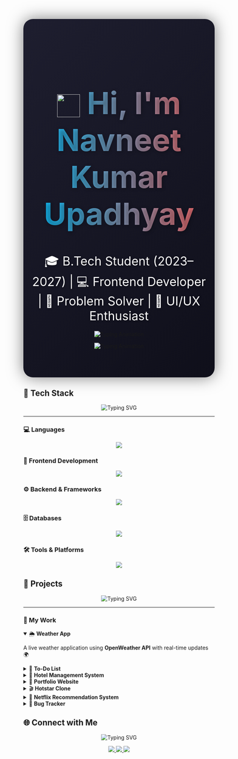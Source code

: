 <!-- Full-Screen Hero Section -->
<div align="center" style="background: linear-gradient(135deg, #1e1e2f, #0f0f1a); padding: 60px 20px; border-radius: 25px; box-shadow: 0 0 40px rgba(0,0,0,0.5);">

<h1 style="font-size: 5rem; background: linear-gradient(90deg, #00C0FF, #FF6B6B); -webkit-background-clip: text; color: transparent; font-weight: bold; text-shadow: 2px 2px 10px rgba(0,0,0,0.3);">
  <img src="https://media.giphy.com/media/hvRJCLFzcasrR4ia7z/giphy.gif" width="60" style="vertical-align:middle;"> 
  Hi, I'm Navneet Kumar Upadhyay
</h1>

<p style="font-size: 2rem; margin: 20px 0; color: #fff; text-shadow: 1px 1px 5px rgba(0,0,0,0.5);">
  🎓 B.Tech Student (2023–2027) | 💻 Frontend Developer | 🚀 Problem Solver | 🌟 UI/UX Enthusiast
</p>

<!-- Typing Animation #1 -->
<p>
  <img src="https://readme-typing-svg.herokuapp.com?font=Fira+Code&size=36&duration=3000&pause=1000&color=FF6B6B&center=true&vCenter=true&width=700&lines=🔹+Exploring+Frontend+Development+%26+DSA;🔹+Experienced+with+Python+%26+Web+Development" alt="Typing Animation" />
</p>

<!-- Typing Animation #2 -->
<p>
  <img src="https://readme-typing-svg.herokuapp.com?font=Fira+Code&size=32&duration=3000&pause=1000&color=00C0FF&center=true&vCenter=true&width=900&lines=🔹+Strong+foundation+in+DBMS%2C+OS%2C+CN%2C+SQL;🔹+Skilled+in+C%2B%2B%2C+Python%2C+HTML%2C+CSS%2C+JS;🔹+Love+solving+problems+%26+building+projects+🚀" alt="Typing Animation" />
</p>

</div>





## 🚀 Tech Stack  

<p align="center">
  <img src="https://readme-typing-svg.herokuapp.com?font=Fira+Code&weight=600&size=22&duration=3000&pause=800&color=00C0FF&center=true&vCenter=true&width=600&lines=💻+Languages;🎨+Frontend+Development;⚙️+Backend+%26+Frameworks;🗄️+Databases;🛠️+Tools+%26+Platforms" alt="Typing SVG" />
</p>

---

### 💻 Languages  
<p align="center">
  <img src="https://skillicons.dev/icons?i=html,css,js,php,python,cpp" />
</p>

### 🎨 Frontend Development  
<p align="center">
  <img src="https://skillicons.dev/icons?i=react,bootstrap,tailwind" />
</p>

### ⚙️ Backend & Frameworks  
<p align="center">
  <img src="https://skillicons.dev/icons?i=nodejs,express" />
</p>

### 🗄️ Databases  
<p align="center">
  <img src="https://skillicons.dev/icons?i=mysql,postgres" />
</p>

### 🛠️ Tools & Platforms  
<p align="center">
  <img src="https://skillicons.dev/icons?i=git,github,vscode,linux" />
</p>


## 🚀 Projects  

<p align="center">
  <img src="https://readme-typing-svg.herokuapp.com?font=Fira+Code&size=22&duration=2500&pause=1000&color=00C0FF&center=true&vCenter=true&width=600&lines=🌦+Weather+App;📝+To-Do+List;🏨+Hotel+Management+System;💼+Portfolio+Website;🎬+Hotstar+Clone;🍿+Netflix+Recommendation+System;🐞+Bug+Tracker" alt="Typing SVG" />
</p>

---

### 🌟 My Work  

<details open>
<summary>🌦 <b>Weather App</b></summary>
<p> A live weather application using <b>OpenWeather API</b> with real-time updates 🌍 </p>
</details>

<details>
<summary>📝 <b>To-Do List</b></summary>
<p> A task manager with <b>CRUD functionality</b> and responsive design ✅ </p>
</details>

<details>
<summary>🏨 <b>Hotel Management System</b></summary>
<p> A <b>DBMS-based project</b> to handle hotel bookings, customers, and staff 🏨 </p>
</details>

<details>
<summary>💼 <b>Portfolio Website</b></summary>
<p> Personal portfolio showcasing <b>skills, projects, and contact info</b> 🌐 </p>
</details>

<details>
<summary>🎬 <b>Hotstar Clone</b></summary>
<p> A <b>front-end clone</b> of Disney+ Hotstar with categories, autoplay, and responsive design 🎥 </p>
</details>

<details>
<summary>🍿 <b>Netflix Recommendation System</b></summary>
<p> A <b>machine learning project</b> that suggests movies based on user preferences 🤖 </p>
</details>

<details>
<summary>🐞 <b>Bug Tracker</b></summary>
<p> A <b>web-based system</b> for reporting, tracking, and managing software bugs with status updates 🐛 </p>
</details>





 




 ## 🌐 Connect with Me  

<p align="center">
  <img src="https://readme-typing-svg.herokuapp.com?font=Fira+Code&size=22&duration=2500&pause=1000&color=00C0FF&center=true&vCenter=true&width=600&lines=📧+Email;🔗+LinkedIn;💻+GitHub" alt="Typing SVG" />
</p>

<p align="center">
  <a href="mailto:upadhyaynaveentkumar@gmail.com">
    <img src="https://img.shields.io/badge/Email-D14836?style=for-the-badge&logo=gmail&logoColor=white" />
  </a>
  <a href="https://www.linkedin.com/in/navneet-kumar-upadhyay-321273253">
    <img src="https://img.shields.io/badge/LinkedIn-0A66C2?style=for-the-badge&logo=linkedin&logoColor=white" />
  </a>
  <a href="https://github.com/Navneet2004Kumar">
    <img src="https://img.shields.io/badge/GitHub-181717?style=for-the-badge&logo=github&logoColor=white" />
  </a>
</p>
